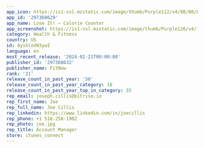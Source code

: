 ```yaml
---
app_icon: https://is1-ssl.mzstatic.com/image/thumb/Purple112/v4/08/08/01/08080135-8b54-8171-90de-571b3e753f78/AppIcon-0-1x_U007emarketing-0-7-0-85-220-0.png/1024x1024bb.png
app_id: '297368629'
app_name: Lose It! – Calorie Counter
app_screenshot: https://is1-ssl.mzstatic.com/image/thumb/Purple126/v4/17/91/b0/1791b041-c5e1-3b23-cb89-d8cf03f2d904/67d414b3-d1c8-415b-a780-cface45d8676_6.7_01.jpg/1242x2688bb.png
category: Health & Fitness
country: US
id: 8yshloVW3ywI
language: en
most_recent_release: '2024-02-21T00:00:00'
publisher_id: '297368632'
publisher_name: FitNow
rank: '21'
release_count_in_past_year: '58'
release_count_in_past_year_category: 18
release_count_in_past_year_top_in_category: 35
rep_email: joseph.cillis@bitrise.io
rep_first_name: Joe
rep_full_name: Joe Cillis
rep_linkedin: https://www.linkedin.com/in/joecillis
rep_phone: +1 518-258-1902
rep_photo: joe.jpg
rep_title: Account Manager
store: itunes_connect
---
```

